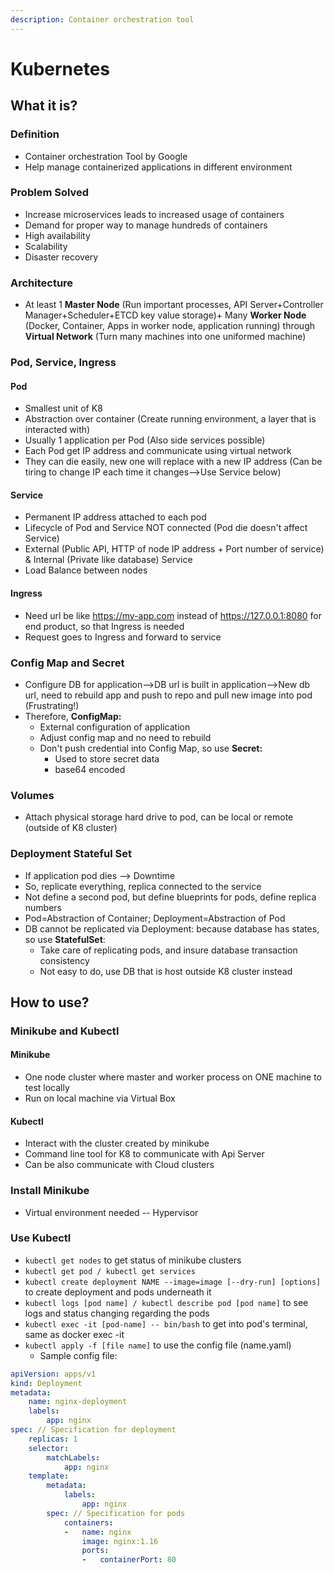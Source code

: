 ```yaml
---
description: Container orchestration tool
---
```


# Kubernetes

## What it is?

### Definition

* Container orchestration Tool by Google
* Help manage containerized applications in different environment

### Problem Solved

* Increase microservices leads to increased usage of containers
* Demand for proper way to manage hundreds of containers
* High availability
* Scalability
* Disaster recovery

### Architecture

* At least 1 **Master Node** (Run important processes, API Server+Controller Manager+Scheduler+ETCD key value storage)+ Many **Worker Node** (Docker, Container, Apps in worker node, application running) through **Virtual Network** (Turn many machines into one uniformed machine)

### Pod, Service, Ingress

#### Pod

* Smallest unit of K8
* Abstraction over container (Create running environment, a layer that is interacted with)
* Usually 1 application per Pod (Also side services possible)
* Each Pod get IP address and communicate using virtual network
* They can die easily, new one will replace with a new IP address (Can be tiring to change IP each time it changes-->Use Service below)

#### Service

* Permanent IP address attached to each pod
* Lifecycle of Pod and Service NOT connected (Pod die doesn't affect Service)
* External (Public API, HTTP of node IP address + Port number of service) & Internal (Private like database) Service
* Load Balance between nodes

#### Ingress

* Need url be like https://my-app.com instead of https://127.0.0.1:8080 for end product, so that Ingress is needed
* Request goes to Ingress and forward to service

### Config Map and Secret

* Configure DB for application-->DB url is built in application-->New db url, need to rebuild app and push to repo and pull new image into pod (Frustrating!)
* Therefore, **ConfigMap:**
  * External configuration of application
  * Adjust config map and no need to rebuild
  * Don't push credential into Config Map, so use **Secret:**
    * Used to store secret data
    * base64 encoded

### Volumes

* Attach physical storage hard drive to pod, can be local or remote (outside of K8 cluster)

### Deployment Stateful Set

* If application pod dies --> Downtime
* So, replicate everything, replica connected to the service
* Not define a second pod, but define blueprints for pods, define replica numbers
* Pod=Abstraction of Container; Deployment=Abstraction of Pod
* DB cannot be replicated via Deployment: because database has states, so use **StatefulSet**:
  * Take care of replicating pods, and insure database transaction consistency
  * Not easy to do, use DB that is host outside K8 cluster instead

## How to use?

### Minikube and Kubectl

#### Minikube

* One node cluster where master and worker process on ONE machine to test locally
* Run on local machine via Virtual Box

#### Kubectl

* Interact with the cluster created by minikube
* Command line tool for K8 to communicate with Api Server
* Can be also communicate with Cloud clusters

### Install Minikube

* Virtual environment needed -- Hypervisor

### Use Kubectl

* `kubectl get nodes` to get status of minikube clusters
* `kubectl get pod / kubectl get services`
* `kubectl create deployment NAME --image=image [--dry-run] [options]` to create deployment and pods underneath it
* `kubectl logs [pod name] / kubectl describe pod [pod name]` to see logs and status changing regarding the pods
* `kubectl exec -it [pod-name] -- bin/bash` to get into pod's terminal, same as docker exec -it
* `kubectl apply -f [file name]` to use the config file (name.yaml)
  * Sample config file:

```yaml
apiVersion: apps/v1
kind: Deployment
metadata:
    name: nginx-deployment
    labels:
        app: nginx
spec: // Specification for deployment
    replicas: 1
    selector:
        matchLabels:
            app: nginx
    template:
        metadata:
            labels:
                app: nginx
        spec: // Specification for pods
            containers:
            -   name: nginx
                image: nginx:1.16
                ports:
                -   containerPort: 80
```
